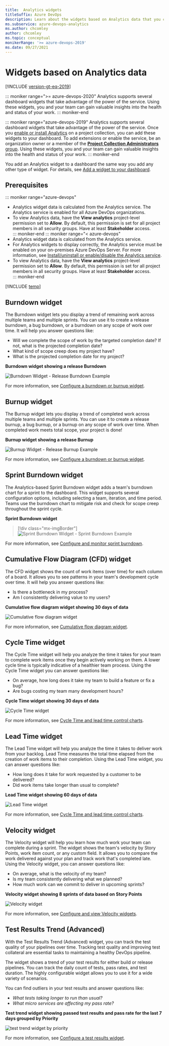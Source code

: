 ```yaml
---
title:  Analytics widgets 
titleSuffix: Azure DevOps
description: Learn about the widgets based on Analytics data that you can add to a dashboard in Azure DevOps.
ms.subservice: azure-devops-analytics
ms.author: chcomley
author: chcomley
ms.topic: conceptual
monikerRange: '>= azure-devops-2019'
ms.date: 09/27/2021
---
```



# Widgets based on Analytics data

[!INCLUDE [version-gt-eq-2019](../../includes/version-gt-eq-2019.md)]

::: moniker range=">= azure-devops-2020"
Analytics supports several dashboard widgets that take advantage of the power of the service. Using these widgets, you and your team can gain valuable insights into the health and status of your work. 
::: moniker-end

::: moniker range="azure-devops-2019"
Analytics supports several dashboard widgets that take advantage of the power of the service. Once you [enable or install Analytics](../dashboards/analytics-extension.md) on a project collection, you can add these widgets to your dashboard. To add extensions or enable the service, be an organization owner or a member of the [**Project Collection Administrators** group](../../organizations/security/change-organization-collection-level-permissions.md). Using these widgets, you and your team can gain valuable insights into the health and status of your work.
::: moniker-end

You add an Analytics widget to a dashboard the same way you add any other type of widget. For details, see [Add a widget to your dashboard](add-widget-to-dashboard.md). 

## Prerequisites

::: moniker range="azure-devops"
- Analytics widget data is calculated from the Analytics service. The Analytics service is enabled for all Azure DevOps organizations.  
- To view Analytics data, have the **View analytics** project-level permission set to **Allow**. By default, this permission is set for all project members in all security groups. Have at least  **Stakeholder** access.  
::: moniker-end
::: moniker range="< azure-devops"
- Analytics widget data is calculated from the Analytics service.
- For Analytics widgets to display correctly, the Analytics service must be enabled on your on-premises Azure DevOps Server. For more information, see [Install/uninstall or enable/disable the Analytics service](../../report/dashboards/analytics-extension.md).
- To view Analytics data, have the **View analytics** project-level permission set to **Allow**. By default, this permission is set for all project members in all security groups. Have at least  **Stakeholder** access.  
::: moniker-end

[!INCLUDE [temp](../includes/boards-disabled.md)]

## Burndown widget

The Burndown widget lets you display a trend of remaining work across multiple teams and multiple sprints. You can use it to create a release burndown, a bug burndown, or a burndown on any scope of work over time. It will help you answer questions like: 

* Will we complete the scope of work by the targeted completion date? If not, what is the projected completion date?
* What kind of scope creep does my project have?
* What is the projected completion date for my project?

**Burndown widget showing a release Burndown**

![Burndown Widget - Release Burndown Example](./media/burndown-ax-catalog.png)

For more information, see [Configure a burndown or burnup widget](configure-burndown-burnup-widgets.md).  

## Burnup widget

The Burnup widget lets you display a trend of completed work across multiple teams and multiple sprints. You can use it to create a release burnup, a bug burnup, or a burnup on any scope of work over time. When completed work meets total scope, your project is done! 

**Burnup widget showing a release Burnup**

![Burnup Widget - Release Burnup Example](./media/burnup-ax-catalog.png)

For more information, see [Configure a burndown or burnup widget](configure-burndown-burnup-widgets.md).  


## Sprint Burndown widget 

The Analytics-based Sprint Burndown widget adds a team's burndown chart for a sprint to the dashboard. This widget supports several configuration options, including selecting a team, iteration, and time period. Teams use the burndown chart to mitigate risk and check for scope creep throughout the sprint cycle. 

**Sprint Burndown widget**

> [!div class="mx-imgBorder"] 
> ![Sprint Burndown Widget - Sprint Burndown Example](media/sprint-burndown/sprint-burndown-widget.png)

For more information, see [Configure and monitor sprint burndown](configure-sprint-burndown.md).  


## Cumulative Flow Diagram (CFD) widget

The CFD widget shows the count of work items (over time) for each column of a board. It allows you to see patterns in your team's development cycle over time. It will help you answer questions like: 
* Is there a bottleneck in my process? 
* Am I consistently delivering value to my users? 

**Cumulative flow diagram widget showing 30 days of data**

![Cumulative flow diagram widget](./media/cdf-big-widget.png) 

For more information, see [Cumulative flow diagram widget](cumulative-flow.md).  

## Cycle Time widget

The Cycle Time widget will help you analyze the time it takes for your team to complete work items once they begin actively working on them. A lower cycle time is typically indicative of a healthier team process. Using the Cycle Time widget you can answer questions like: 
* On average, how long does it take my team to build a feature or fix a bug? 
* Are bugs costing my team many development hours?

**Cycle Time widget showing 30 days of data**

![Cycle Time widget](media/cycle-time-planning.png) 

For more information, see [Cycle Time and lead time control charts](cycle-time-and-lead-time.md).  

## Lead Time widget

The Lead Time widget will help you analyze the time it takes to deliver work from your backlog. Lead Time measures the total time elapsed from the creation of work items to their completion. Using the Lead Time widget, you can answer questions like: 
* How long does it take for work requested by a customer to be delivered?
* Did work items take longer than usual to complete?


**Lead Time widget showing 60 days of data**

![Lead Time widget](media/lead-time-control-chart.png) 

For more information, see [Cycle Time and lead time control charts](cycle-time-and-lead-time.md). 

## Velocity widget

The Velocity widget will help you learn how much work your team can complete during a sprint. The widget shows the team's velocity by Story Points, work item count, or any custom field. It allows you to compare the work delivered against your plan and track work that's completed late. Using the Velocity widget, you can answer questions like:
* On average, what is the velocity of my team?
* Is my team consistently delivering what we planned?
* How much work can we commit to deliver in upcoming sprints? 


**Velocity widget showing 8 sprints of data based on Story Points**

![Velocity widget](./media/Velocity-ax-catalog.png)
 

For more information, see [Configure and view Velocity widgets](team-velocity.md).  

## Test Results Trend (Advanced)

With the Test Results Trend (Advanced) widget, you can track the test quality of your pipelines over time. Tracking test quality and improving test collateral are essential tasks to maintaining a healthy DevOps pipeline.  

The widget shows a trend of your test results for either build or release pipelines. You can track the daily count of tests, pass rates, and test duration. The highly configurable widget allows you to use it for a wide variety of scenarios. 

You can find outliers in your test results and answer questions like:
- *What tests taking longer to run than usual?*
- *What micro services are affecting my pass rate?*

**Test trend widget showing passed test results and pass rate for the last 7 days grouped by Priority**

![test trend widget by priority](media/test-results-trend-widget/passed-bypriority-pass.png)

For more information, see [Configure a test results widget](configure-test-results-trend.md).
